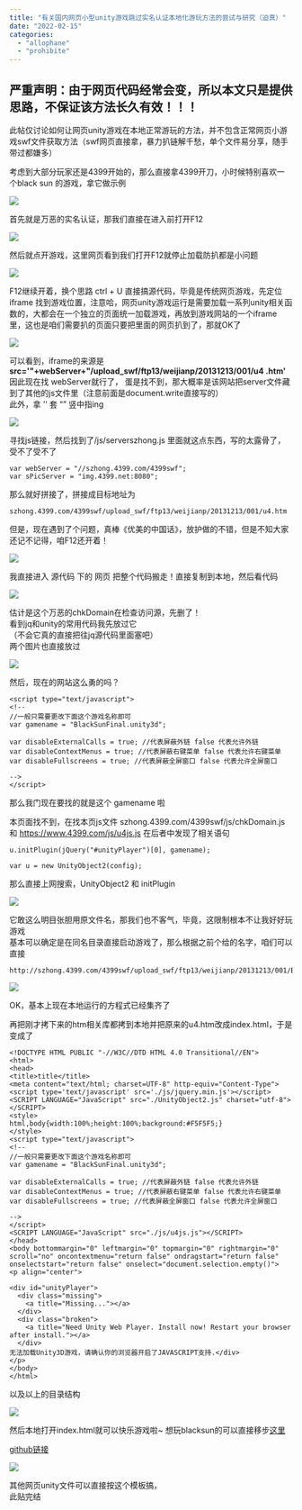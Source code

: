 ```yaml
---
title: "有关国内网页小型unity游戏跳过实名认证本地化游玩方法的尝试与研究（迫真）"
date: "2022-02-15"
categories: 
  - "allophane"
  - "prohibite"
---
```


## 严重声明：由于网页代码经常会变，所以本文只是提供思路，不保证该方法长久有效！！！

此帖仅讨论如何让网页unity游戏在本地正常游玩的方法，并不包含正常网页小游戏swf文件获取方法（swf网页直接拿，暴力扒链解千愁，单个文件易分享，随手带过都嫌多）

考虑到大部分玩家还是4399开始的，那么直接拿4399开刀，小时候特别喜欢一个black sun 的游戏，拿它做示例

![](images/image-6.png)

首先就是万恶的实名认证，那我们直接在进入前打开F12

![](images/image-7.png)

然后就点开游戏，这里网页看到我们打开F12就停止加载防扒都是小问题

![](images/image-8.png)

F12继续开着，换个思路 ctrl + U 直接搞源代码，毕竟是传统网页游戏，先定位 iframe 找到游戏位置，注意哈，网页unity游戏运行是需要加载一系列unity相关函数的，大都会在一个独立的页面统一加载游戏，再放到游戏网站的一个iframe里，这也是咱们需要扒的页面只要把里面的网页扒到了，那就OK了

![](images/image-9.png)

可以看到，iframe的来源是 **src='"+webServer+"/upload\_swf/ftp13/weijianp/20131213/001/u4 .htm'**  
因此现在找 webServer就行了， 蛋是找不到，那大概率是该网站把server文件藏到了其他的js文件里（注意前面是document.write直接写的）  
此外，拿 ’‘ 套 “” 竖中指ing

![](images/image-10.png)

寻找js链接，然后找到了/js/serverszhong.js 里面就这点东西，写的太露骨了，受不了受不了

```
var webServer = "//szhong.4399.com/4399swf";
var sPicServer = "img.4399.net:8080";
```

那么就好拼接了，拼接成目标地址为

```
szhong.4399.com/4399swf/upload_swf/ftp13/weijianp/20131213/001/u4.htm
```

但是，现在遇到了个问题，真棒《优美的中国话》，放护做的不错，但是不知大家还记不记得，咱F12还开着！

![](images/image-11.png)

我直接进入 源代码 下的 网页 把整个代码搬走！直接复制到本地，然后看代码

![](images/image-12.png)

估计是这个万恶的chkDomain在检查访问源，先删了！  
看到jq和unity的常用代码我先放过它  
（不会它真的直接把往jq源代码里面塞吧）  
两个图片也直接放过

![](images/image-13.png)

然后，现在的网站这么勇的吗？

```
<script type="text/javascript">
<!--
//一般只需要更改下面这个游戏名称即可
var gamename = "BlackSunFinal.unity3d";

var disableExternalCalls = true; //代表屏蔽外链 false 代表允许外链
var disableContextMenus = true; //代表屏蔽右键菜单 false 代表允许右键菜单
var disableFullscreens = true; //代表屏蔽全屏窗口 false 代表允许全屏窗口

-->
</script>
```

那么我门现在要找的就是这个 gamename 啦

本页面找不到，在找本页js文件 szhong.4399.com/4399swf/js/chkDomain.js 和 https://www.4399.com/js/u4js.js 在后者中发现了相关语句

```
u.initPlugin(jQuery("#unityPlayer")[0], gamename);
```

```
var u = new UnityObject2(config);
```

那么直接上网搜索，UnityObject2 和 initPlugin

![](images/image-14.png)

它敢这么明目张胆用原文件名，那我们也不客气，毕竟，这限制根本不让我好好玩游戏  
基本可以确定是在同名目录直接启动游戏了，那么根据之前个给的名字，咱们可以直接

```
http://szhong.4399.com/4399swf/upload_swf/ftp13/weijianp/20131213/001/BlackSunFinal.unity3d
```

![](images/image-15.png)

OK，基本上现在本地运行的方程式已经集齐了

再把刚才拷下来的htm相关库都拷到本地并把原来的u4.htm改成index.html，于是变成了

```
<!DOCTYPE HTML PUBLIC "-//W3C//DTD HTML 4.0 Transitional//EN">
<html>
<head>
<title>title</title>
<meta content="text/html; charset=UTF-8" http-equiv="Content-Type">
<script type='text/javascript' src='./js/jquery.min.js'></script>
<SCRIPT LANGUAGE="JavaScript" src="./UnityObject2.js" charset="utf-8"></SCRIPT>
<style>
html,body{width:100%;height:100%;background:#F5F5F5;}
</style>
<script type="text/javascript">
<!--
//一般只需要更改下面这个游戏名称即可
var gamename = "BlackSunFinal.unity3d";

var disableExternalCalls = true; //代表屏蔽外链 false 代表允许外链
var disableContextMenus = true; //代表屏蔽右键菜单 false 代表允许右键菜单
var disableFullscreens = true; //代表屏蔽全屏窗口 false 代表允许全屏窗口

-->
</script>
<SCRIPT LANGUAGE="JavaScript" src="./js/u4js.js"></SCRIPT>
</head>
<body bottommargin="0" leftmargin="0" topmargin="0" rightmargin="0" scroll="no" oncontextmenu="return false" ondragstart="return false" onselectstart="return false" onselect="document.selection.empty()">
<p align="center">

<div id="unityPlayer">
  <div class="missing">
    <a title="Missing..."></a>
  </div>
  <div class="broken">
    <a title="Need Unity Web Player. Install now! Restart your browser after install."></a>
  </div>
无法加载Unity3D游戏，请确认你的浏览器开启了JAVASCRIPT支持.</div>
</p>
</body>
</html>
```

以及以上的目录结构

![](images/image-16.png)

然后本地打开index.html就可以快乐游戏啦~ 想玩blacksun的可以直接移步[这里](http://aluminium/allophane.com/index.php/2021/07/05/rebulid_black_sun/)

[github链接](https://github.com/AluminiumOxide/localization_web_unity_game)

![](images/image-17.png)

  
其他网页unity文件可以直接按这个模板搞，  
此贴完结
